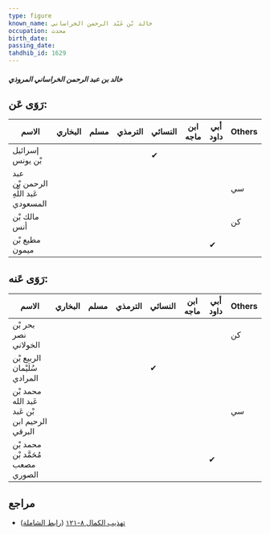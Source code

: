 ```yaml
---
type: figure
known_name: خالد بْن عَبْد الرحمن الخراساني
occupation: محدث
birth_date:
passing_date:
tahdhib_id: 1629
---
```

##### خالد بن عبد الرحمن الخراساني المروذي

## رَوَى عَن:
| الاسم                                | البخاري | مسلم | الترمذي | النسائي | ابن ماجه | أبي داود | Others |
| ------------------------------------ | ------- | ---- | ------- | ------- | -------- | -------- | ------ |
| إسرائيل بْن يونس                     |         |      |         | ✔       |          |          |        |
| عبد الرحمن بْن عَبد اللَّهِ المسعودي |         |      |         |         |          |          | سي     |
| مالك بْن أنس                         |         |      |         |         |          |          | كن     |
| مطيع بْن ميمون                       |         |      |         |         |          | ✔        |        |
## رَوَى عَنه:
| الاسم                                         | البخاري | مسلم | الترمذي | النسائي | ابن ماجه | أبي داود | Others |
| --------------------------------------------- | ------- | ---- | ------- | ------- | -------- | -------- | ------ |
| بحر بْن نصر الخولاني                          |         |      |         |         |          |          | كن     |
| الربيع بْن سُلَيْمان المرادي                  |         |      |         | ✔       |          |          |        |
| محمد بْن عَبد الله بْن عَبد الرحيم ابن البرقي |         |      |         |         |          |          | سي     |
| محمد بْن مُحَمَّد بْن مصعب الصوري             |         |      |         |         |          | ✔        |        |
## مراجع
- [تهذيب الكمال ٨-١٢١](obsidian://open?vault=Tahdhib-al-Kamal&file=Figures/١٦٢٩-خالد%20بن%20عبد%20الرحمن%20الخراساني%20المروذي) ([رابط الشاملة](https://shamela.ws/book/3722/3832))